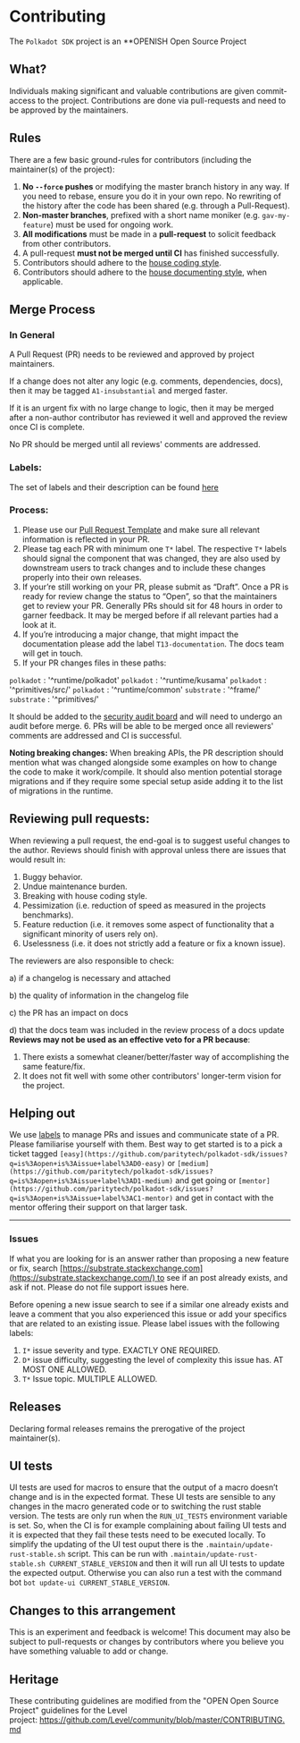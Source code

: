 # Contributing
The `Polkadot SDK` project is an **OPENISH Open Source Project
## What?
Individuals making significant and valuable contributions are given commit-access to the project. Contributions are done via pull-requests and need to be approved by the maintainers.
## Rules
There are a few basic ground-rules for contributors (including the maintainer(s) of the project):
1. **No `--force` pushes** or modifying the master branch history in any way. If you need to rebase, ensure you do it in your own repo. No rewriting of the history after the code has been shared (e.g. through a Pull-Request).
2. **Non-master branches**, prefixed with a short name moniker (e.g. `gav-my-feature`) must be used for ongoing work.
3. **All modifications** must be made in a **pull-request** to solicit feedback from other contributors.
4. A pull-request **must not be merged until CI** has finished successfully.
5. Contributors should adhere to the [house coding style](./STYLE_GUIDE.md).
6. Contributors should adhere to the [house documenting style](./DOCUMENTATION_GUIDELINES.md), when applicable.
## Merge Process
### In General
A Pull Request (PR) needs to be reviewed and approved by project maintainers. 

If a change does not alter any logic (e.g. comments, dependencies, docs), then it may be tagged `A1-insubstantial` and merged faster. 

If it is an urgent fix with no large change to logic, then it may be merged after a non-author contributor has reviewed it well and approved the review once CI is complete.

No PR should be merged until all reviews' comments are addressed.

### Labels:
The set of labels and their description can be found [here](linktobeinserted)

### Process:
1. Please use our [Pull Request Template](./PULL_REQUEST_TEMPLATE.md) and make sure all relevant information is reflected in your PR. 
2. Please tag each PR with minimum one `T*` label. The respective `T*` labels should signal the component that was changed, they are also used by downstream users to track changes and to include these changes properly into their own releases.
3. If your’re still working on your PR, please submit as “Draft”. Once a PR is ready for review change the status to “Open”, so that the maintainers get to review your PR. Generally PRs should sit for 48 hours in order to garner feedback. It may be merged before if all relevant parties had a look at it.
4. If you’re introducing a major change, that might impact the documentation please add the label `T13-documentation`. The docs team will get in touch.
5. If your PR changes files in these paths:

`polkadot` : '^runtime/polkadot'
`polkadot` : '^runtime/kusama'
`polkadot` : '^primitives/src/'
`polkadot` : '^runtime/common'
`substrate` : '^frame/'
`substrate` : '^primitives/'

It should be added to the [security audit board](https://github.com/orgs/paritytech/projects/103) and will need to undergo an audit before merge.
6. PRs will be able to be merged once all reviewers' comments are addressed and CI is successful.

**Noting breaking changes:**
When breaking APIs, the PR description should mention what was changed alongside some examples on how to change the code to make it work/compile.
It should also mention potential storage migrations and if they require some special setup aside adding it to the list of migrations in the runtime.

## Reviewing pull requests:
When reviewing a pull request, the end-goal is to suggest useful changes to the author. Reviews should finish with approval unless there are issues that would result in:
1. Buggy behavior.
2. Undue maintenance burden.
3. Breaking with house coding style.
4. Pessimization (i.e. reduction of speed as measured in the projects benchmarks).
5. Feature reduction (i.e. it removes some aspect of functionality that a significant minority of users rely on).
6. Uselessness (i.e. it does not strictly add a feature or fix a known issue).

The reviewers are also responsible to check:

a) if a changelog is necessary and attached

b) the quality of information in the changelog file

c) the PR has an impact on docs

d) that the docs team was included in the review process of a docs update
**Reviews may not be used as an effective veto for a PR because**:
1. There exists a somewhat cleaner/better/faster way of accomplishing the same feature/fix.
2. It does not fit well with some other contributors' longer-term vision for the project.

## Helping out
We use [labels](https://github.com/paritytech/polkadot-sdk/labels) to manage PRs and issues and communicate state of a PR. Please familiarise yourself with them. Best way to get started is to a pick a ticket tagged `[easy](https://github.com/paritytech/polkadot-sdk/issues?q=is%3Aopen+is%3Aissue+label%3AD0-easy)` or `[medium](https://github.com/paritytech/polkadot-sdk/issues?q=is%3Aopen+is%3Aissue+label%3AD1-medium)` and get going or `[mentor](https://github.com/paritytech/polkadot-sdk/issues?q=is%3Aopen+is%3Aissue+label%3AC1-mentor)` and get in contact with the mentor offering their support on that larger task.
****

### Issues

If what you are looking for is an answer rather than proposing a new feature or fix, search [https://substrate.stackexchange.com](https://substrate.stackexchange.com/) to see if an post already exists, and ask if not. Please do not file support issues here.

Before opening a new issue search to see if a similar one already exists and leave a comment that you also experienced this issue or add your specifics that are related to an existing issue.
Please label issues with the following labels:
1. `I*`  issue severity and type. EXACTLY ONE REQUIRED.
2. `D*` issue difficulty, suggesting the level of complexity this issue has. AT MOST ONE ALLOWED.
3. `T*` Issue topic. MULTIPLE ALLOWED.

## Releases
Declaring formal releases remains the prerogative of the project maintainer(s).

## UI tests
UI tests are used for macros to ensure that the output of a macro doesn’t change and is in the expected format. These UI tests are sensible to any changes in the macro generated code or to switching the rust stable version. The tests are only run when the `RUN_UI_TESTS` environment variable is set. So, when the CI is for example complaining about failing UI tests and it is expected that they fail these tests need to be executed locally. To simplify the updating of the UI test ouput there is the `.maintain/update-rust-stable.sh` script. This can be run with `.maintain/update-rust-stable.sh CURRENT_STABLE_VERSION` and then it will run all UI tests to update the expected output. Otherwise you can also run a test with the command bot `bot update-ui CURRENT_STABLE_VERSION`.

## Changes to this arrangement
This is an experiment and feedback is welcome! This document may also be subject to pull-requests or changes by contributors where you believe you have something valuable to add or change.

## Heritage
These contributing guidelines are modified from the "OPEN Open Source Project" guidelines for the Level project: https://github.com/Level/community/blob/master/CONTRIBUTING.md
